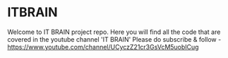 # ITBRAIN
Welcome to IT BRAIN project repo.  Here you will find all the code that are covered in the youtube channel 'IT BRAIN'  Please do subscribe &amp; follow - https://www.youtube.com/channel/UCyczZ21cr3GsVcM5uobICug
